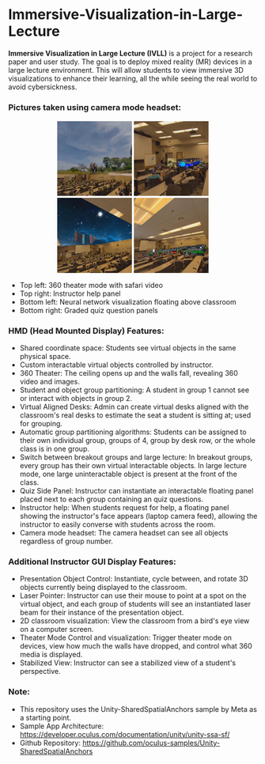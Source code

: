 # Immersive-Visualization-in-Large-Lecture

**Immersive Visualization in Large Lecture (IVLL)** is a project for a research paper and user study. The goal is to deploy mixed reality (MR) devices in a large lecture environment. This will allow students to view immersive 3D visualizations to enhance their learning, all the while seeing the real world to avoid cybersickness.

### Pictures taken using camera mode headset:
<div style="display: flex; justify-content: center;">
    <img src="readmeImages/elephants.jpg" width="30%" style="padding:2px;">
    <img src="readmeImages/instructorHelp.jpg" width="30%" style="padding:2px;">
</div>
<div style="display: flex; justify-content: center;">
<!-- <div float="left"> -->
    <img src="readmeImages/neuralNetwork.jpg" width="30%" style="padding:2px;">
    <img src="readmeImages/quizPanels.jpg" width="30%" style="padding:2px;">
</div>

- Top left: 360 theater mode with safari video 
- Top right: Instructor help panel
- Bottom left: Neural network visualization floating above classroom
- Bottom right: Graded quiz question panels 

### HMD (Head Mounted Display) Features:
- Shared coordinate space: Students see virtual objects in the same physical space.
- Custom interactable virtual objects controlled by instructor.
- 360 Theater: The ceiling opens up and the walls fall, revealing 360 video and images.
- Student and object group partitioning: A student in group 1 cannot see or interact with objects in group 2.
- Virtual Aligned Desks: Admin can create virtual desks aligned with the classroom's real desks to estimate the seat a student is sitting at; used for grouping.
- Automatic group partitioning algorithms: Students can be assigned to their own individual group, groups of 4, group by desk row, or the whole class is in one group.
- Switch between breakout groups and large lecture: In breakout groups, every group has their own virtual interactable objects. In large lecture mode, one large uninteractable object is present at the front of the class.
- Quiz Side Panel: Instructor can instantiate an interactable floating panel placed next to each group containing an quiz questions. 
- Instructor help: When students request for help, a floating panel showing the instructor's face appears (laptop camera feed), allowing the instructor to easily converse with students across the room.
- Camera mode headset: The camera headset can see all objects regardless of group number.

### Additional Instructor GUI Display Features:
- Presentation Object Control: Instantiate, cycle between, and rotate 3D objects currently being displayed to the classroom.
- Laser Pointer: Instructor can use their mouse to point at a spot on the virtual object, and each group of students will see an instantiated laser beam for their instance of the presentation object.
- 2D classroom visualization: View the classroom from a bird's eye view on a computer screen.
- Theater Mode Control and visualization: Trigger theater mode on devices, view how much the walls have dropped, and control what 360 media is displayed.
- Stabilized View: Instructor can see a stabilized view of a student's perspective.


### Note:
- This repository uses the Unity-SharedSpatialAnchors sample by Meta as a starting point.
- Sample App Architecture: https://developer.oculus.com/documentation/unity/unity-ssa-sf/
- Github Repository: https://github.com/oculus-samples/Unity-SharedSpatialAnchors
